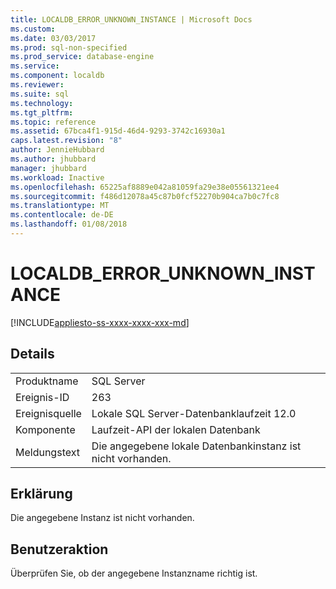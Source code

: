 ```yaml
---
title: LOCALDB_ERROR_UNKNOWN_INSTANCE | Microsoft Docs
ms.custom: 
ms.date: 03/03/2017
ms.prod: sql-non-specified
ms.prod_service: database-engine
ms.service: 
ms.component: localdb
ms.reviewer: 
ms.suite: sql
ms.technology: 
ms.tgt_pltfrm: 
ms.topic: reference
ms.assetid: 67bca4f1-915d-46d4-9293-3742c16930a1
caps.latest.revision: "8"
author: JennieHubbard
ms.author: jhubbard
manager: jhubbard
ms.workload: Inactive
ms.openlocfilehash: 65225af8889e042a81059fa29e38e05561321ee4
ms.sourcegitcommit: f486d12078a45c87b0fcf52270b904ca7b0c7fc8
ms.translationtype: MT
ms.contentlocale: de-DE
ms.lasthandoff: 01/08/2018
---
```

# <a name="localdberrorunknowninstance"></a>LOCALDB_ERROR_UNKNOWN_INSTANCE
[!INCLUDE[appliesto-ss-xxxx-xxxx-xxx-md](../../includes/appliesto-ss-xxxx-xxxx-xxx-md.md)]
    
## <a name="details"></a>Details  
  
|||  
|-|-|  
|Produktname|SQL Server|  
|Ereignis-ID|263|  
|Ereignisquelle|Lokale SQL Server-Datenbanklaufzeit 12.0|  
|Komponente|Laufzeit-API der lokalen Datenbank|  
|Meldungstext|Die angegebene lokale Datenbankinstanz ist nicht vorhanden.|  
  
## <a name="explanation"></a>Erklärung  
 Die angegebene Instanz ist nicht vorhanden.  
  
## <a name="user-action"></a>Benutzeraktion  
 Überprüfen Sie, ob der angegebene Instanzname richtig ist.  
  
  

